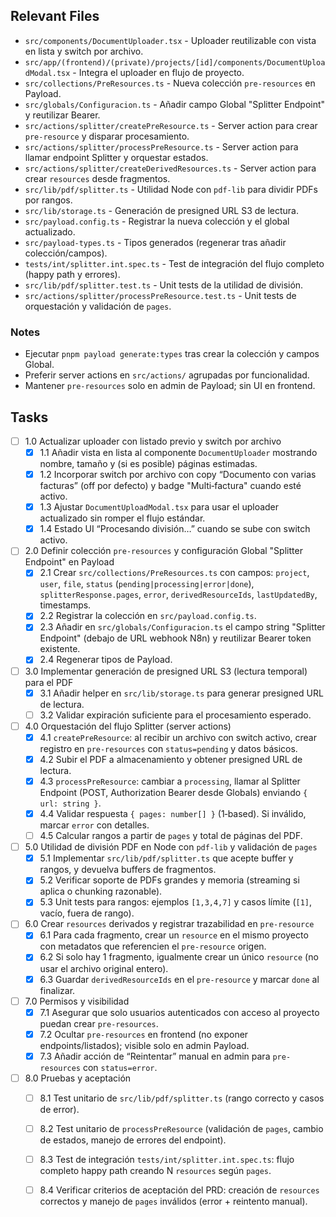 ## Relevant Files

- `src/components/DocumentUploader.tsx` - Uploader reutilizable con vista en lista y switch por archivo.
- `src/app/(frontend)/(private)/projects/[id]/components/DocumentUploadModal.tsx` - Integra el uploader en flujo de proyecto.
- `src/collections/PreResources.ts` - Nueva colección `pre-resources` en Payload.
- `src/globals/Configuracion.ts` - Añadir campo Global "Splitter Endpoint" y reutilizar Bearer.
- `src/actions/splitter/createPreResource.ts` - Server action para crear `pre-resource` y disparar procesamiento.
- `src/actions/splitter/processPreResource.ts` - Server action para llamar endpoint Splitter y orquestar estados.
- `src/actions/splitter/createDerivedResources.ts` - Server action para crear `resources` desde fragmentos.
- `src/lib/pdf/splitter.ts` - Utilidad Node con `pdf-lib` para dividir PDFs por rangos.
- `src/lib/storage.ts` - Generación de presigned URL S3 de lectura.
- `src/payload.config.ts` - Registrar la nueva colección y el global actualizado.
- `src/payload-types.ts` - Tipos generados (regenerar tras añadir colección/campos).
- `tests/int/splitter.int.spec.ts` - Test de integración del flujo completo (happy path y errores).
- `src/lib/pdf/splitter.test.ts` - Unit tests de la utilidad de división.
- `src/actions/splitter/processPreResource.test.ts` - Unit tests de orquestación y validación de `pages`.

### Notes

- Ejecutar `pnpm payload generate:types` tras crear la colección y campos Global.
- Preferir server actions en `src/actions/` agrupadas por funcionalidad.
- Mantener `pre-resources` solo en admin de Payload; sin UI en frontend.

## Tasks

- [ ] 1.0 Actualizar uploader con listado previo y switch por archivo
  - [x] 1.1 Añadir vista en lista al componente `DocumentUploader` mostrando nombre, tamaño y (si es posible) páginas estimadas.
  - [x] 1.2 Incorporar switch por archivo con copy “Documento con varias facturas” (off por defecto) y badge "Multi‑factura" cuando esté activo.
  - [x] 1.3 Ajustar `DocumentUploadModal.tsx` para usar el uploader actualizado sin romper el flujo estándar.
  - [x] 1.4 Estado UI “Procesando división…” cuando se sube con switch activo.

- [ ] 2.0 Definir colección `pre-resources` y configuración Global "Splitter Endpoint" en Payload
  - [x] 2.1 Crear `src/collections/PreResources.ts` con campos: `project`, `user`, `file`, `status` (`pending|processing|error|done`), `splitterResponse.pages`, `error`, `derivedResourceIds`, `lastUpdatedBy`, timestamps.
  - [x] 2.2 Registrar la colección en `src/payload.config.ts`.
  - [x] 2.3 Añadir en `src/globals/Configuracion.ts` el campo string "Splitter Endpoint" (debajo de URL webhook N8n) y reutilizar Bearer token existente.
  - [x] 2.4 Regenerar tipos de Payload.

- [ ] 3.0 Implementar generación de presigned URL S3 (lectura temporal) para el PDF
  - [x] 3.1 Añadir helper en `src/lib/storage.ts` para generar presigned URL de lectura.
  - [ ] 3.2 Validar expiración suficiente para el procesamiento esperado.

- [ ] 4.0 Orquestación del flujo Splitter (server actions)
  - [x] 4.1 `createPreResource`: al recibir un archivo con switch activo, crear registro en `pre-resources` con `status=pending` y datos básicos.
  - [x] 4.2 Subir el PDF a almacenamiento y obtener presigned URL de lectura.
  - [x] 4.3 `processPreResource`: cambiar a `processing`, llamar al Splitter Endpoint (POST, Authorization Bearer desde Globals) enviando `{ url: string }`.
  - [x] 4.4 Validar respuesta `{ pages: number[] }` (1‑based). Si inválido, marcar `error` con detalles.
  - [ ] 4.5 Calcular rangos a partir de `pages` y total de páginas del PDF.

- [ ] 5.0 Utilidad de división PDF en Node con `pdf-lib` y validación de `pages`
  - [x] 5.1 Implementar `src/lib/pdf/splitter.ts` que acepte buffer y rangos, y devuelva buffers de fragmentos.
  - [x] 5.2 Verificar soporte de PDFs grandes y memoria (streaming si aplica o chunking razonable).
  - [x] 5.3 Unit tests para rangos: ejemplos `[1,3,4,7]` y casos límite (`[1]`, vacío, fuera de rango).

- [ ] 6.0 Crear `resources` derivados y registrar trazabilidad en `pre-resource`
  - [x] 6.1 Para cada fragmento, crear un `resource` en el mismo proyecto con metadatos que referencien el `pre-resource` origen.
  - [x] 6.2 Si solo hay 1 fragmento, igualmente crear un único `resource` (no usar el archivo original entero).
  - [x] 6.3 Guardar `derivedResourceIds` en el `pre-resource` y marcar `done` al finalizar.

- [ ] 7.0 Permisos y visibilidad
  - [x] 7.1 Asegurar que solo usuarios autenticados con acceso al proyecto puedan crear `pre-resources`.
  - [x] 7.2 Ocultar `pre-resources` en frontend (no exponer endpoints/listados); visible solo en admin Payload.
  - [x] 7.3 Añadir acción de “Reintentar” manual en admin para `pre-resources` con `status=error`.

- [ ] 8.0 Pruebas y aceptación
  - [ ] 8.1 Test unitario de `src/lib/pdf/splitter.ts` (rango correcto y casos de error).
  - [ ] 8.2 Test unitario de `processPreResource` (validación de `pages`, cambio de estados, manejo de errores del endpoint).
  - [ ] 8.3 Test de integración `tests/int/splitter.int.spec.ts`: flujo completo happy path creando N `resources` según `pages`.
  - [ ] 8.4 Verificar criterios de aceptación del PRD: creación de `resources` correctos y manejo de `pages` inválidos (error + reintento manual).


